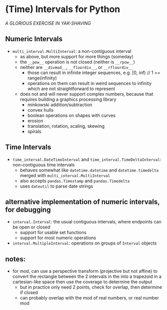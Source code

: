 #   (Time) Intervals for Python
*A GLORIOUS EXERCISE IN YAK-SHAVING*

##  Numeric Intervals
*   `multi_interval.MultiInterval`: a non-contiguous interval
    *   as above, but more support for more things (someday)
    *   the `__pow__` operation is not closed (neither is `__rpow__`)
    *   neither are `__divmod__`, `__floordiv__`, or `__rfloordiv__`
        *   those can result in infinite integer sequences, e.g. [0, inf) // 1 == range(infinity)
        *   operations on them can result in weird sequences to infinity which are not straightforward to represent
    *   does not and will never support complex numbers, because that requires building a graphics processing library
        *   minkowski addition/subtraction
        *   convex hulls
        *   boolean operations on shapes with curves
        *   erosion
        *   translation, rotation, scaling, skewing
        *   spirals
        
##  Time Intervals
*   `time_interval.DateTimeInterval` and `time_interval.TimeDeltaInterval`: non-contiguous time intervals
    *   behaves somewhat like `datetime.datetime` and `datetime.timedelta` merged with `multi_interval.MultiInterval`
    *   also accepts `pandas.Timestamp` and `pandas.Timedelta`
    *   uses `dateutil` to parse date strings

##  alternative implementation of numeric intervals, for debugging
*   `interval.Interval`: the usual contiguous intervals, where endpoints can be open or closed
    *   support for usable set functions
    *   support for most numeric operations
*   `interval.MultipleInterval`: operations on groups of `Interval` objects

##  notes:
*   for mod, can use a perspective transform (projective but not affine)
    to convert the rectangle between the 2 intervals in the 
    into a trapezoid in a cartesian-like space
    then use the coverage to determine the output
    *   but in practice only need 2 points, check for overlap, then determine if closed
    *   can probably overlap with the mod of real numbers, or real number mod
